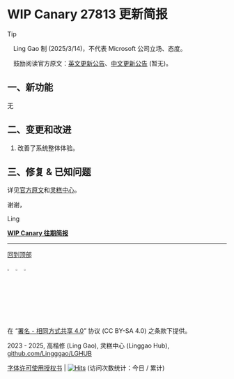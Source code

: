 <SPAN ID = 'HEAD'/>

# WIP Canary 27813 更新简报

> [!TIP]
>
> &emsp;Ling Gao 制 (2025/3/14)，不代表 Microsoft 公司立场、态度。
>
> &emsp;鼓励阅读官方原文：[英文更新公告](https://blogs.windows.com/windows-insider/2025/03/12/announcing-windows-11-insider-preview-build-27813-canary-channel)、[中文更新公告]() (暂无)。

## 一、新功能

无

## 二、变更和改进

1. 改善了系统整体体验。

## 三、修复 & 已知问题

详见[官方原文](https://blogs.windows.com/windows-insider/2025/03/12/announcing-windows-11-insider-preview-build-27813-canary-channel)和[灵糕中心](https://github.com/Lingggao/LGHUB)。

谢谢，

Ling

[**WIP Canary 往期简报**](Documents/Canary_Previous)

---

[回到顶部](#HEAD)

<img src="https://mirrors.creativecommons.org/presskit/icons/cc.xlarge.png" width = "3%" /> <img src="https://mirrors.creativecommons.org/presskit/icons/by.xlarge.png" width = "3%" /> <img src="https://mirrors.creativecommons.org/presskit/icons/sa.xlarge.png" width = "3%" />

在 “[署名 - 相同方式共享 4.0](https://creativecommons.org/licenses/by-sa/4.0/legalcode.zh-Hans)” 协议 (CC BY-SA 4.0) 之条款下提供。

2023 - 2025, 高楷修 (Ling Gao), 灵糕中心 (Linggao Hub), [github.com/Lingggao/LGHUB](https://github.com/Lingggao/LGHUB)

[字体许可使用授权书](Images/字体许可使用授权书.png) | [![Hits](https://hits.seeyoufarm.com/api/count/incr/badge.svg?url=https%3A%2F%2Fgithub.com%2FLingggao%2FLGHUB&count_bg=%23737373&title_bg=%230078D7&icon=microsoft.svg&icon_color=%23FFFFFF&title=LGHUB&edge_flat=false)](https://hits.seeyoufarm.com) (访问次数统计：今日 / 累计)